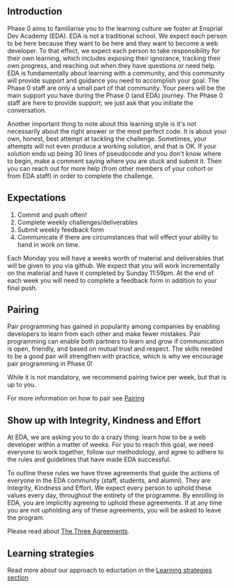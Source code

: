 ## Introduction

Phase 0 aims to familiarise you to the learning culture we foster at Ensprial Dev Academy (EDA). EDA is not a traditional school. We expect each person to be here because they want to be here and they want to become a web developer. To that effect, we expect each person to take responsibility for their own learning, which includes exposing their ignorance, tracking their own progress, and reaching out when they have questions or need help. EDA is fundamentally about learning with a community, and this community will provide support and guidance you need to accomplish your goal. The Phase 0 staff are only a small part of that community. Your peers will be the main support you have during the Phase 0 (and EDA) journey. The Phase 0 staff are here to provide support; we just ask that you initiate the conversation.

Another important thing to note about this learning style is it's not necessarily about the right answer or the most perfect code. It is about your own, honest, best attempt at tackling the challenge. Sometimes, your attempts will not even produce a working solution, and that is OK. If your solution ends up being 30 lines of pseudocode and you don't know where to begin, make a comment saying where you are stuck and submit it. Then you can reach out for more help (from other members of your cohort or from EDA staff) in order to complete the challenge.

## Expectations

1. Commit and push often!
2. Complete weekly challenges/deliverables
3. Submit weekly feedback form
4. Communicate if there are circumstances that will effect your ability to hand in work on time.

Each Monday you will have a weeks worth of material and deliverables that will be given to you via github. We expect that you will work incrementally on the material and have it completed by Sunday 11:59pm. At the end of each week you will need to complete a feedback form in addition to your final push.

## Pairing

Pair programming has gained in popularity among companies by enabling developers to learn from each other and make fewer mistakes. Pair programming can enable both partners to learn and grow if communication is open, friendly, and based on mutual trust and respect. The skills needed to be a good pair will strengthen with practice, which is why we encourage pair programming in Phase 0!

While it is not mandatory, we recommend pairing twice per week, but that is up to you.

For more information on how to pair see [Pairing](/9-information/pairing)

## Show up with Integrity, Kindness and Effort

At EDA, we are asking you to do a crazy thing: learn how to be a web developer within a matter of weeks. For you to reach this goal, we need everyone to work together, follow our methodology, and agree to adhere to the rules and guidelines that have made EDA successful.

To outline these rules we have three agreements that guide the actions of everyone in the EDA community (staff, students, and alumni). They are Integrity, Kindness and Effort. We expect every person to uphold these values every day, throughout the entirety of the programme. By enrolling in EDA, you are implicitly agreeing to uphold these agreements. If at any time you are not upholding any of these agreements, you will be asked to leave the program.

Please read about [The Three Agreements](/9-information/three-agreements).

## Learning strategies
Read more about our approach to eductation in the [Learning strategies section](/9-information/learning-strategies)

